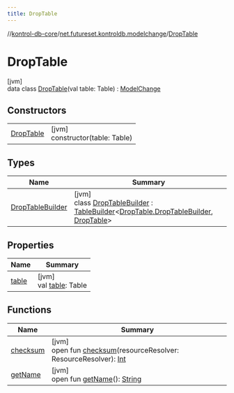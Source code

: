 ```yaml
---
title: DropTable
---
```

//[kontrol-db-core](../../../index.html)/[net.futureset.kontroldb.modelchange](../index.html)/[DropTable](index.html)



# DropTable



[jvm]\
data class [DropTable](index.html)(val table: Table) : [ModelChange](../-model-change/index.html)



## Constructors


| | |
|---|---|
| [DropTable](-drop-table.html) | [jvm]<br>constructor(table: Table) |


## Types


| Name | Summary |
|---|---|
| [DropTableBuilder](-drop-table-builder/index.html) | [jvm]<br>class [DropTableBuilder](-drop-table-builder/index.html) : [TableBuilder](../-table-builder/index.html)&lt;[DropTable.DropTableBuilder](-drop-table-builder/index.html), [DropTable](index.html)&gt; |


## Properties


| Name | Summary |
|---|---|
| [table](table.html) | [jvm]<br>val [table](table.html): Table |


## Functions


| Name | Summary |
|---|---|
| [checksum](../-model-change/checksum.html) | [jvm]<br>open fun [checksum](../-model-change/checksum.html)(resourceResolver: ResourceResolver): [Int](https://kotlinlang.org/api/latest/jvm/stdlib/kotlin/-int/index.html) |
| [getName](../-model-change/get-name.html) | [jvm]<br>open fun [getName](../-model-change/get-name.html)(): [String](https://kotlinlang.org/api/latest/jvm/stdlib/kotlin/-string/index.html) |

